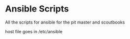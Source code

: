 Ansible Scripts
===============

All the scripts for ansible for the pit master and scoutbooks

host file goes in /etc/ansible
